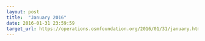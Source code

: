 ```yaml
---
layout: post
title:  "January 2016"
date: 2016-01-31 23:59:59
target_url: https://operations.osmfoundation.org/2016/01/31/january.html
---
```

